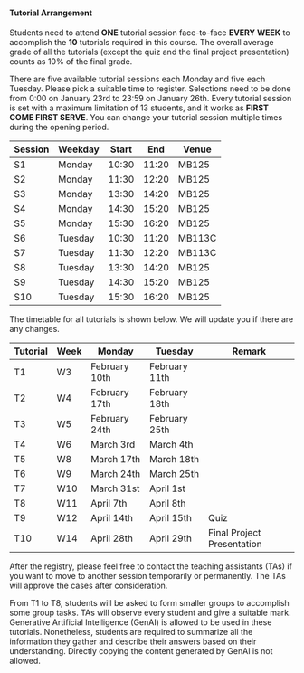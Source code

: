 #### Tutorial Arrangement

Students need to attend **ONE** tutorial session face-to-face **EVERY WEEK** to accomplish the **10** tutorials required in this course. The overall average grade of all the tutorials (except the quiz and the final project presentation) counts as 10% of the final grade. 

There are five available tutorial sessions each Monday and five each Tuesday. Please pick a suitable time to register. Selections need to be done from 0:00 on January 23rd to 23:59 on January 26th. Every tutorial session is set with a maximum limitation of 13 students, and it works as **FIRST COME FIRST SERVE**. You can change your tutorial session multiple times during the opening period. 

| Session | Weekday | Start | End | Venue |
| - | - | - | - | - |
| S1 | Monday | 10:30 | 11:20 | MB125 |
| S2 | Monday | 11:30 | 12:20 | MB125 |
| S3 | Monday | 13:30 | 14:20 | MB125 |
| S4 | Monday | 14:30 | 15:20 | MB125 |
| S5 | Monday | 15:30 | 16:20 | MB125 |
| S6 | Tuesday | 10:30 | 11:20 | MB113C |
| S7 | Tuesday | 11:30 | 12:20 | MB113C |
| S8 | Tuesday | 13:30 | 14:20 | MB125 |
| S9 | Tuesday | 14:30 | 15:20 | MB125 |
| S10 | Tuesday | 15:30 | 16:20 | MB125 |

The timetable for all tutorials is shown below. We will update you if there are any changes. 

| Tutorial | Week | Monday | Tuesday | Remark |
| - | - | - | - | - |
| T1 | W3 | February 10th| February 11th| |
| T2 | W4 | February 17th| February 18th| |
| T3 | W5 | February 24th| February 25th| |
| T4 | W6 | March 3rd | March 4th | |
| T5 | W8 | March 17th | March 18th | |
| T6 | W9 | March 24th | March 25th | |
| T7 | W10 | March 31st | April 1st | |
| T8 | W11 | April 7th | April 8th | |
| T9 | W12 | April 14th | April 15th | Quiz |
| T10 | W14 | April 28th | April 29th | Final Project Presentation |

After the registry, please feel free to contact the teaching assistants (TAs) if you want to move to another session temporarily or permanently. The TAs will approve the cases after consideration. 

From T1 to T8, students will be asked to form smaller groups to accomplish some group tasks. TAs will observe every student and give a suitable mark. Generative Artificial Intelligence (GenAI) is allowed to be used in these tutorials. Nonetheless, students are required to summarize all the information they gather and describe their answers based on their understanding. Directly copying the content generated by GenAI is not allowed. 
